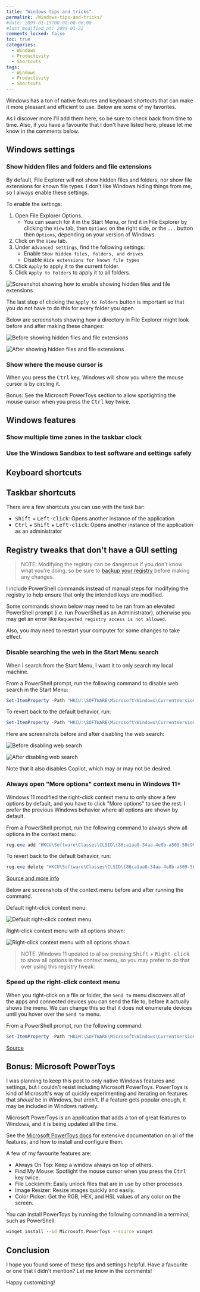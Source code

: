 ```yaml
---
title: "Windows tips and tricks"
permalink: /Windows-tips-and-tricks/
#date: 2099-01-15T00:00:00-06:00
#last_modified_at: 2099-01-22
comments_locked: false
toc: true
categories:
  - Windows
  - Productivity
  - Shortcuts
tags:
  - Windows
  - Productivity
  - Shortcuts
---
```


Windows has a ton of native features and keyboard shortcuts that can make it more pleasant and efficient to use.
Below are some of my favorites.

As I discover more I'll add them here, so be sure to check back from time to time.
Also, if you have a favourite that I don't have listed here, please let me know in the comments below.

## Windows settings

### Show hidden files and folders and file extensions

By default, File Explorer will not show hidden files and folders, nor show file extensions for known file types.
I don't like Windows hiding things from me, so I always enable these settings.

To enable the settings:

1. Open File Explorer Options.
   - You can search for it in the Start Menu, or find it in File Explorer by clicking the `View` tab, then `Options` on the right side, or the `...` button then `Options`, depending on your version of Windows.
1. Click on the `View` tab.
1. Under `Advanced settings`, find the following settings:
   - Enable `Show hidden files, folders, and drives`
   - Disable `Hide extensions for known file types`
1. Click `Apply` to apply it to the current folder.
1. Click `Apply to Folders` to apply it to all folders.

![Screenshot showing how to enable showing hidden files and file extensions](/assets/Posts/2025-01-24-Windows-tips-and-tricks/steps-to-show-hidden-files-and-file-extensions.png)

The last step of clicking the `Apply to Folders` button is important so that you do not have to do this for every folder you open.

Below are screenshots showing how a directory in File Explorer might look before and after making these changes:

![Before showing hidden files and file extensions](/assets/Posts/2025-01-24-Windows-tips-and-tricks/directory-before-showing-hidden-files-and-file-extensions.png)

![After showing hidden files and file extensions](/assets/Posts/2025-01-24-Windows-tips-and-tricks/directory-after-showing-hidden-files-and-file-extensions.png)

### Show where the mouse cursor is

When you press the <kbd>Ctrl</kbd> key, Windows will show you where the mouse cursor is by circling it.

Bonus: See the Microsoft PowerToys section to allow spotlighting the mouse cursor when you press the <kbd>Ctrl</kbd> key twice.

## Windows features

### Show multiple time zones in the taskbar clock

### Use the Windows Sandbox to test software and settings safely

## Keyboard shortcuts



## Taskbar shortcuts

There are a few shortcuts you can use with the task bar:

- <kbd>Shift</kbd> + <kbd>Left-click</kbd>: Opens another instance of the application
- <kbd>Ctrl</kbd> + <kbd>Shift</kbd> + <kbd>Left-click</kbd>: Opens another instance of the application as an administrator

## Registry tweaks that don't have a GUI setting

> NOTE: Modifying the registry can be dangerous if you don't know what you're doing, so be sure to [backup your registry](https://www.tweaking.com/how-to-backup-whole-registry-in-windows-10-step-by-step-guide/) before making any changes.

I include PowerShell commands instead of manual steps for modifying the registry to help ensure that only the intended keys are modified.

Some commands shown below may need to be ran from an elevated PowerShell prompt (i.e. run PowerShell as an Administrator), otherwise you may get an error like `Requested registry access is not allowed`.

Also, you may need to restart your computer for some changes to take effect.

### Disable searching the web in the Start Menu search

When I search from the Start Menu, I want it to only search my local machine.

From a PowerShell prompt, run the following command to disable web search in the Start Menu:

```powershell
Set-ItemProperty -Path "HKCU:\SOFTWARE\Microsoft\Windows\CurrentVersion\Search" -Name "BingSearchEnabled" -Value 0 -Type DWord
```

To revert back to the default behavior, run:

```powershell
Set-ItemProperty -Path "HKCU:\SOFTWARE\Microsoft\Windows\CurrentVersion\Search" -Name "BingSearchEnabled" -Value 1 -Type DWord
```

Here are screenshots before and after disabling the web search:

![Before disabling web search](/assets/Posts/2025-01-24-Windows-tips-and-tricks/start-menu-search-before-disabling-web-search.png)

![After disabling web search](/assets/Posts/2025-01-24-Windows-tips-and-tricks/start-menu-search-after-disabling-web-search.png)

Note that it also disables Copilot, which may or may not be desired.

### Always open "More options" context menu in Windows 11+

Windows 11 modified the right-click context menu to only show a few options by default, and you have to click "More options" to see the rest.
I prefer the previous Windows behavior where all options are shown by default.

From a PowerShell prompt, run the following command to always show all options in the context menu:

```powershell
reg.exe add "HKCU\Software\Classes\CLSID\{86ca1aa0-34aa-4e8b-a509-50c905bae2a2}\InprocServer32" /f /ve
```

To revert back to the default behavior, run:

```powershell
reg.exe delete "HKCU\Software\Classes\CLSID\{86ca1aa0-34aa-4e8b-a509-50c905bae2a2}" /f
```

[Source and more info](https://www.elevenforum.com/t/disable-show-more-options-context-menu-in-windows-11.1589/)

Below are screenshots of the context menu before and after running the command.

Default right-click context menu:

![Default right-click context menu](/assets/Posts/2025-01-24-Windows-tips-and-tricks/right-click-context-menu-default.png)

Right-click context menu with all options shown:

![Right-click context menu with all options shown](/assets/Posts/2025-01-24-Windows-tips-and-tricks/right-click-context-menu-with-all-options-shown.png)

> NOTE: Windows 11 updated to allow pressing <kbd>Shift</kbd> + <kbd>Right-click</kbd> to show all options in the context menu, so you may prefer to do that over using this registry tweak.

### Speed up the right-click context menu

When you right-click on a file or folder, the `Send to` menu discovers all of the apps and connected devices you can send the file to, before it actually shows the menu.
We can change this so that it does not enumerate devices until you hover over the `Send to` menu.

From a PowerShell prompt, run the following command:

```powershell
Set-ItemProperty -Path "HKLM:\SOFTWARE\Microsoft\Windows\CurrentVersion\Explorer" -Name "DelaySendToMenuBuild" -Value 1 -Type DWord
```

[Source](https://www.winhelponline.com/blog/hidden-registry-settings-sendto-menu-windows-7/)

## Bonus: Microsoft PowerToys

I was planning to keep this post to only native Windows features and settings, but I couldn't resist including Microsoft PowerToys.
PowerToys is kind of Microsoft's way of quickly experimenting and iterating on features that _should_ be in Windows, but aren't.
If a feature gets popular enough, it may be included in Windows natively.

Microsoft PowerToys is an application that adds a ton of great features to Windows, and it is being updated all the time.

See the [Microsoft PowerToys docs](https://learn.microsoft.com/en-us/windows/powertoys/) for extensive documentation on all of the features, and how to install and configure them.

A few of my favourite features are:

- Always On Top: Keep a window always on top of others.
- Find My Mouse: Spotlight the mouse cursor when you press the <kbd>Ctrl</kbd> key twice.
- File Locksmith: Easily unlock files that are in use by other processes.
- Image Resizer: Resize images quickly and easily.
- Color Picker: Get the RGB, HEX, and HSL values of any color on the screen.

You can install PowerToys by running the following command in a terminal, such as PowerShell:

```cmd
winget install --id Microsoft.PowerToys --source winget
```

## Conclusion

I hope you found some of these tips and settings helpful.
Have a favourite or one that I didn't mention?
Let me know in the comments!

Happy customizing!
